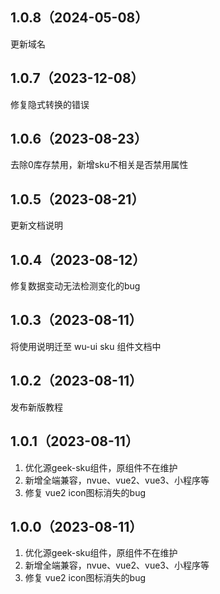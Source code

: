 ## 1.0.8（2024-05-08）
更新域名
## 1.0.7（2023-12-08）
修复隐式转换的错误
## 1.0.6（2023-08-23）
去除0库存禁用，新增sku不相关是否禁用属性
## 1.0.5（2023-08-21）
更新文档说明
## 1.0.4（2023-08-12）
修复数据变动无法检测变化的bug
## 1.0.3（2023-08-11）
将使用说明迁至 wu-ui sku 组件文档中
## 1.0.2（2023-08-11）
发布新版教程
## 1.0.1（2023-08-11）
1. 优化源geek-sku组件，原组件不在维护
2. 新增全端兼容，nvue、vue2、vue3、小程序等
3. 修复 vue2 icon图标消失的bug
## 1.0.0（2023-08-11）
1. 优化源geek-sku组件，原组件不在维护
2. 新增全端兼容，nvue、vue2、vue3、小程序等
3. 修复 vue2 icon图标消失的bug

